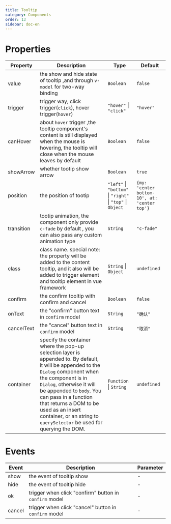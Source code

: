 ```yaml
---
title: Tooltip
category: Components
order: 13
sidebar: doc-en
---
```


# Properties

| Property | Description | Type | Default |
| --- | --- | --- | --- |
| value | the show and hide state of tooltip ,and through `v-model` for two-way binding | `Boolean` | `false` |
| trigger | trigger way, click trigger(`click`), hover trigger(`hover`) | `"hover"` &#124; `"click"` | `"hover"` |
| canHover | about `hover` trigger ,the tooltip component's content is still displayed when the mouse is hovering, the tooltip will close when the  mouse leaves by default| `Boolean` | `false` |
| showArrow | whether tootip show arrow | `Boolean` | `true` |
| position | the position of tootip | `"left"` &#124; `"bottom"` &#124; `"right"` &#124; `"top"` &#124; `Object` | `{my: 'center bottom-10', at: 'center top'}` |
| transition | tootip animation, the component only provide `c-fade` by default , you can also pass any custom animation type | `String` | `"c-fade"` |
| class | class name. special note: the property will be added to the content tooltip, and it also will be added to trigger element and tooltip element in vue framework | `String` &#124; `Object` | `undefined` |
| confirm | the confirm tooltip with confirm and cancel  | `Boolean` | `false` |
| onText | the "confirm" button text in `confirm` model | `String` | `"确认"` |
| cancelText | the "cancel" button text in `confirm` model | `String` | `"取消"` |
| container | specify the container where the pop-up selection layer is appended to. By default, it will be appended to the `Dialog` component when the component is in `Dialog`, otherwise it will be appended to `body`. You can pass in a function that returns a DOM to be used as an insert container, or an string to `querySelector` be used for querying the DOM. | `Function` &#124; `String` | `undefined` |

# Events

| Event | Description | Parameter |
| --- | --- | --- |
| show | the event of tooltip show | - |
| hide | the event of tooltip hide | - |
| ok | trigger when click "confirm" button in `confirm` model | - |
| cancel | trigger when click "cancel" button in `confirm` model | - |
